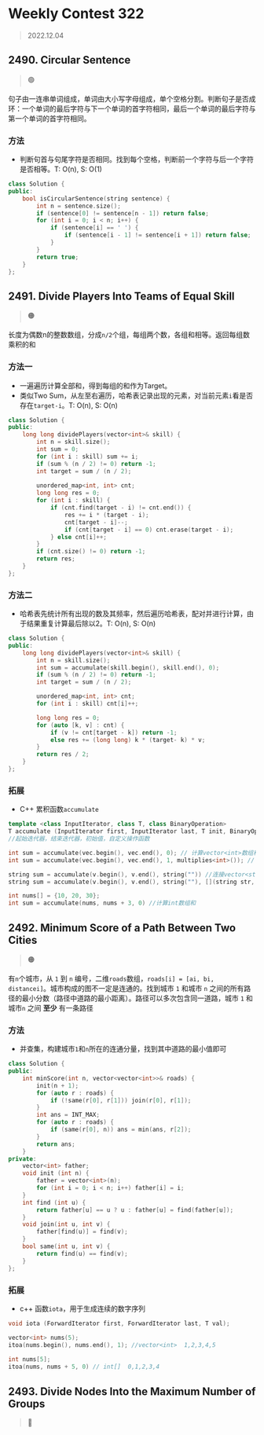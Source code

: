 # Weekly Contest 322
> 2022.12.04

## 2490. Circular Sentence
> :green_circle:

句子由一连串单词组成，单词由大小写字母组成，单个空格分割。判断句子是否成环：一个单词的最后字符与下一个单词的首字符相同，最后一个单词的最后字符与第一个单词的首字符相同。

### 方法

- 判断句首与句尾字符是否相同。找到每个空格，判断前一个字符与后一个字符是否相等。T: O(n), S: O(1)

```cpp
class Solution {
public:
    bool isCircularSentence(string sentence) {
        int n = sentence.size();
        if (sentence[0] != sentence[n - 1]) return false;
        for (int i = 0; i < n; i++) {
            if (sentence[i] == ' ') {
                if (sentence[i - 1] != sentence[i + 1]) return false;
            }
        }
        return true;
    }
};
```

## 2491. Divide Players Into Teams of Equal Skill
> :orange_circle:

长度为偶数n的整数数组，分成`n/2`个组，每组两个数，各组和相等。返回每组数乘积的和

### 方法一

- 一遍遍历计算全部和，得到每组的和作为Target。
- 类似Two Sum，从左至右遍历，哈希表记录出现的元素，对当前元素`i`看是否存在`target-i`。T: O(n), S: O(n)

```cpp
class Solution {
public:
    long long dividePlayers(vector<int>& skill) {
        int n = skill.size();
        int sum = 0;
        for (int i : skill) sum += i;
        if (sum % (n / 2) != 0) return -1;
        int target = sum / (n / 2);
        
        unordered_map<int, int> cnt;
        long long res = 0;
        for (int i : skill) {
            if (cnt.find(target - i) != cnt.end()) {
                res += i * (target - i);
                cnt[target - i]--;
                if (cnt[target - i] == 0) cnt.erase(target - i);
            } else cnt[i]++;
        }
        if (cnt.size() != 0) return -1;
        return res;
    }
};
```

### 方法二

- 哈希表先统计所有出现的数及其频率，然后遍历哈希表，配对并进行计算，由于结果重复计算最后除以2。T: O(n), S: O(n)

```cpp
class Solution {
public:
    long long dividePlayers(vector<int>& skill) {
        int n = skill.size();
        int sum = accumulate(skill.begin(), skill.end(), 0);
        if (sum % (n / 2) != 0) return -1;
        int target = sum / (n / 2);

        unordered_map<int, int> cnt;
        for (int i : skill) cnt[i]++;

        long long res = 0;
        for (auto [k, v] : cnt) {
            if (v != cnt[target - k]) return -1;
            else res += (long long) k * (target- k) * v;
        }
        return res / 2;
    }
};
```

### 拓展

- C++ 累积函数`accumulate`

```cpp
template <class InputIterator, class T, class BinaryOperation>
T accumulate (InputIterator first, InputIterator last, T init, BinaryOperation binary_op); 
//起始迭代器，结束迭代器，初始值，自定义操作函数

int sum = accumulate(vec.begin(), vec.end(), 0); // 计算vector<int>数组和
int sum = accumulate(vec.begin(), vec.end(), 1, multiplies<int>()); // 计算vector<int>数组乘积	

string sum = accumulate(v.begin(), v.end(), string("")) //连接vector<string>
string sum = accumulate(v.begin(), v.end(), string(""), [](string str, int n) {return str + to_string(n)}); //连接vector<int> 为string

int nums[] = {10, 20, 30};
int sum = accumulate(nums, nums + 3, 0) //计算int数组和
```

## 2492. Minimum Score of a Path Between Two Cities

> :orange_circle:

有`n`个城市，从 `1` 到 `n` 编号，二维`roads`数组，`roads[i] = [ai, bi, distancei]`。城市构成的图不一定是连通的。找到城市 `1` 和城市 `n` 之间的所有路径的最小分数（路径中道路的最小距离）。路径可以多次包含同一道路，城市 `1` 和城市`n` 之间 **至少** 有一条路径

### 方法

- 并查集，构建城市`1`和`n`所在的连通分量，找到其中道路的最小值即可

```cpp
class Solution {
public:
    int minScore(int n, vector<vector<int>>& roads) {
        init(n + 1);
        for (auto r : roads) {
            if (!same(r[0], r[1])) join(r[0], r[1]);
        }
        int ans = INT_MAX;
        for (auto r : roads) {
            if (same(r[0], n)) ans = min(ans, r[2]);
        }
        return ans;
    }
private:
    vector<int> father;
    void init (int n) {
        father = vector<int>(n);
        for (int i = 0; i < n; i++) father[i] = i;
    }
    int find (int u) {
        return father[u] == u ? u : father[u] = find(father[u]);
    }
    void join(int u, int v) {
        father[find(u)] = find(v);
    }
    bool same(int u, int v) {
        return find(u) == find(v);
    }
};
```

### 拓展

- c++ 函数`iota`，用于生成连续的数字序列

```cpp
void iota (ForwardIterator first, ForwardIterator last, T val);

vector<int> nums(5);
itoa(nums.begin(), nums.end(), 1); //vector<int>  1,2,3,4,5
    
int nums[5];
itoa(nums, nums + 5, 0) // int[]  0,1,2,3,4
```

## 2493. Divide Nodes Into the Maximum Number of Groups

> :red_circle: